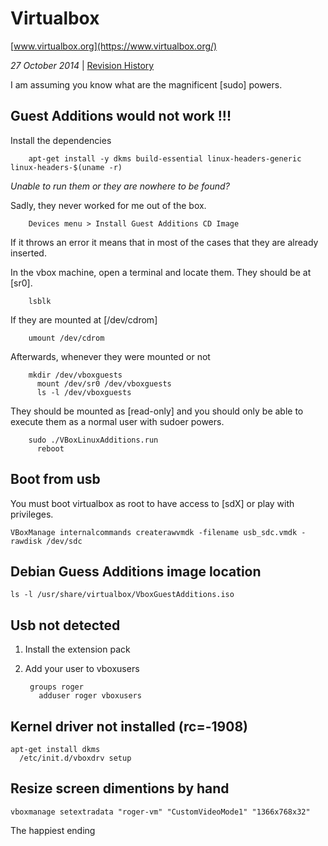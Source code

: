 <h1 class="header">Virtualbox</h1>

[www.virtualbox.org](https://www.virtualbox.org/)

*27 October 2014* | [Revision History](https://github.com/sevaivanov/kedfilms/commits/master/frontend/static/frontend/md/quick-tips/virtualbox.md)

 I am assuming you know what are the magnificent [sudo] powers.

## Guest Additions would not work !!!

Install the dependencies

        apt-get install -y dkms build-essential linux-headers-generic linux-headers-$(uname -r)

*Unable to run them or they are nowhere to be found?*

Sadly, they never worked for me out of the box.

        Devices menu > Install Guest Additions CD Image

If it throws an error it means that in most of the cases that they are already inserted.

In the vbox machine, open a terminal and locate them. They should be at [sr0].

        lsblk

If they are mounted at [/dev/cdrom]

        umount /dev/cdrom

Afterwards, whenever they were mounted or not

        mkdir /dev/vboxguests
          mount /dev/sr0 /dev/vboxguests
          ls -l /dev/vboxguests

They should be mounted as [read-only] and you should only be able to execute them as a normal user with sudoer powers.

        sudo ./VBoxLinuxAdditions.run
          reboot

## Boot from usb

You must boot virtualbox as root to have access to [sdX] or play with privileges.

	VBoxManage internalcommands createrawvmdk -filename usb_sdc.vmdk -rawdisk /dev/sdc


## Debian Guess Additions image location

	ls -l /usr/share/virtualbox/VboxGuestAdditions.iso


## Usb not detected

1. Install the extension pack
2. Add your user to vboxusers

		groups roger
		  adduser roger vboxusers


## Kernel driver not installed (rc=-1908)

	apt-get install dkms
	  /etc/init.d/vboxdrv setup


## Resize screen dimentions by hand

	vboxmanage setextradata "roger-vm" "CustomVideoMode1" "1366x768x32"

<p class="footer">The happiest ending</p>
